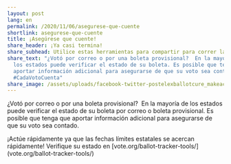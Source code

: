```yaml
---
layout: post
lang: en
permalink: /2020/11/06/asegurese-que-cuente
shortlink: asegurese-que-cuente
title: ¡Asegúrese que cuente!
share_header: ¡Ya casi termina!
share_subhead: Utilice estas herramientas para compartir para correr la voz
share_text: "¿Votó por correo o por una boleta provisional?  En la mayoría de
  los estados puede verificar el estado de su boleta. Es posible que tenga que
  aportar información adicional para asegurarse de que su voto sea contado.
  #CadaVotoCuenta"
share_image: /assets/uploads/facebook-twitter-postelexballotcure_makeacopy.png
---
```

¿Votó por correo o por una boleta provisional?  En la mayoría de los estados puede verificar el estado de su boleta por correo o boleta provisional. Es posible que tenga que aportar información adicional para asegurarse de que su voto sea contado. 

¡Actúe rápidamente ya que las fechas límites estatales se acercan rápidamente! Verifique su estado en \[vote.org/ballot-tracker-tools/](vote.org/ballot-tracker-tools/)